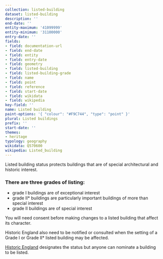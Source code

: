```yaml
---
collection: listed-building
dataset: listed-building
description: ''
end-date: ''
entity-maximum: '41099999'
entity-minimum: '31100000'
entry-date: ''
fields:
- field: documentation-url
- field: end-date
- field: entity
- field: entry-date
- field: geometry
- field: listed-building
- field: listed-building-grade
- field: name
- field: point
- field: reference
- field: start-date
- field: wikidata
- field: wikipedia
key-field: ''
name: Listed building
paint-options: '{ "colour": "#F9C744", "type": "point" }'
plural: Listed buildings
prefix: ''
start-date: ''
themes:
- heritage
typology: geography
wikidata: Q570600
wikipedia: Listed_building
---
```

Listed building status protects buildings that are of special architectural and historic interest. 

### There are three grades of listing:

* grade I buildings are of exceptional interest
* grade II* buildings are particularly important buildings of more than special interest
* grade II buildings are of special interest

You will need consent before making changes to a listed building that affect its character. 

Historic England also need to be notified or consulted when the setting of a Grade I or Grade II* listed building may be affected.

[Historic England](https://historicengland.org.uk/) designates the status but anyone can nominate a building to be listed.
